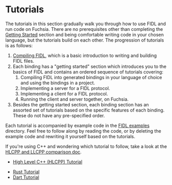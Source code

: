 # Tutorials

The tutorials in this section gradually walk you through how to use FIDL
and run code on Fuchsia. There are no prerequisites other than completing the
[Getting Started][getting-started] section and being comfortable writing code in
your chosen language, but the tutorials build on each other. The progression of
tutorials is as follows:

1. [Compiling FIDL][compiling-fidl], which is a basic introduction to writing
   and building FIDL files.
2. Each binding has a "getting started" section which introduces you to the
   basics of FIDL and contains an ordered sequence of tutorials covering:
    1. Compiling FIDL into generated bindings in your language of choice and
       using the bindings in a project.
    2. Implementing a server for a FIDL protocol.
    3. Implementing a client for a FIDL protocol.
    4. Running the client and server together, on Fuchsia.
3. Besides the getting started section, each binding section has an assorted set
   of tutorials based on the specific features of each binding. These do not
   have any pre-specified order.

Each tutorial is accompanied by example code in the [FIDL examples][examples]
directory. Feel free to follow along by reading the code, or by deleting the
example code and rewriting it yourself based on the tutorials.

If you're using C++ and wondering which tutorial to follow, take a look
at the [HLCPP and LLCPP comparison doc][c-family].

  * [High Level C++ (HLCPP) Tutorial][hlcpp]
  <!-- * [Low Level C++ (HLCPP) Tutorial][llcpp] -->
  * [Rust Tutorial][rust]
  * [Dart Tutorial][dart]

<!-- xrefs -->
[getting-started]: /docs/get-started/index.md
[fidl-concepts]: /docs/concepts/fidl/overview.md
[compiling-fidl]: /docs/development/languages/fidl/tutorials/fidl.md
[hlcpp]: hlcpp/README.md
<!-- [llcpp]: llcpp/README.md -->
[rust]: rust/README.md
[dart]: dart/README.md
[c]: /docs/development/languages/fidl/tutorials/tutorial-c.md
[c-family]: /docs/development/languages/fidl/guides/c-family-comparison.md
[examples]: /examples/fidl
